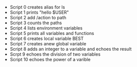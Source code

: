 - Script 0 creates alias for ls
- Script 1 prints "hello $USER"
- Script 2 add /action to path
- Script 3 counts the paths
- Script 4 lists environment variables
- Script 5 prints all variables and functions
- Script 6 creates local variable BEST
- Script 7 creates anew global variable
- Script 8 adds an integer to a variable and echoes the result
- Scrpt 9 echoes the division of two variables
- Script 10 echoes the power of a varible
